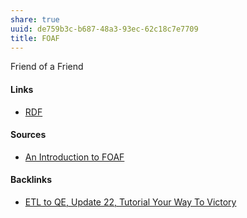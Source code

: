 ```yaml
---
share: true
uuid: de759b3c-b687-48a3-93ec-62c18c7e7709
title: FOAF
---
```

Friend of a Friend

#### Links

* [RDF](../b3c447eb-3500-4a1f-b6f3-d4139e1dd993)

#### Sources

* [An Introduction to FOAF](https://www.xml.com/pub/a/2004/02/04/foaf.html)

#### Backlinks

* [ETL to QE, Update 22, Tutorial Your Way To Victory](/72b60152-c15c-4243-8329-67cd13e78ba6)